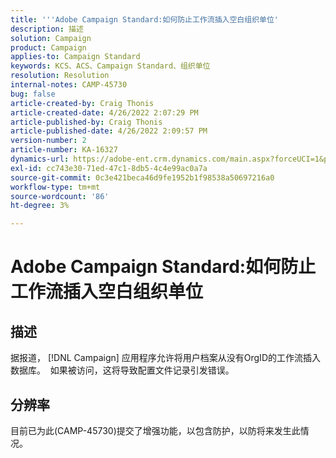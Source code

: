 ```yaml
---
title: '''Adobe Campaign Standard:如何防止工作流插入空白组织单位'
description: 描述
solution: Campaign
product: Campaign
applies-to: Campaign Standard
keywords: KCS、ACS、Campaign Standard、组织单位
resolution: Resolution
internal-notes: CAMP-45730
bug: false
article-created-by: Craig Thonis
article-created-date: 4/26/2022 2:07:29 PM
article-published-by: Craig Thonis
article-published-date: 4/26/2022 2:09:57 PM
version-number: 2
article-number: KA-16327
dynamics-url: https://adobe-ent.crm.dynamics.com/main.aspx?forceUCI=1&pagetype=entityrecord&etn=knowledgearticle&id=42330533-6ac5-ec11-a7b6-0022480a138b
exl-id: cc743e30-71ed-47c1-8db5-4c4e99ac0a7a
source-git-commit: 0c3e421beca46d9fe1952b1f98538a50697216a0
workflow-type: tm+mt
source-wordcount: '86'
ht-degree: 3%

---
```


# Adobe Campaign Standard:如何防止工作流插入空白组织单位

## 描述


据报道， [!DNL Campaign] 应用程序允许将用户档案从没有OrgID的工作流插入数据库。  如果被访问，这将导致配置文件记录引发错误。


## 分辨率


目前已为此(CAMP-45730)提交了增强功能，以包含防护，以防将来发生此情况。
